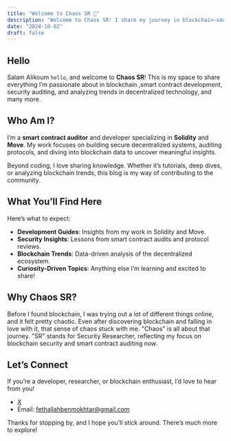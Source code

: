 ```yaml
---
title: "Welcome to Chaos SR 🔬"
description: "Welcome to Chaos SR! I share my journey in blockchain—smart contract development, security auditing, and data trends. Let’s explore decentralized tech together. "
date: "2024-10-02"
draft: false
---
```


## Hello

Salam Alikoum `hello`, and welcome to **Chaos SR**! This is my space to share everything I’m passionate about in blockchain ,smart contract development, security auditing, and analyzing trends in decentralized technology, and many more.

## Who Am I?  
I’m a **smart contract auditor** and developer specializing in **Solidity** and **Move**. My work focuses on building secure decentralized systems, auditing protocols, and diving into blockchain data to uncover meaningful insights.  

Beyond coding, I love sharing knowledge. Whether it’s tutorials, deep dives, or analyzing blockchain trends, this blog is my way of contributing to the community.  

## What You’ll Find Here  
Here’s what to expect:  
- **Development Guides**: Insights from my work in Solidity and Move.  
- **Security Insights**: Lessons from smart contract audits and protocol reviews.  
- **Blockchain Trends**: Data-driven analysis of the decentralized ecosystem.  
- **Curiosity-Driven Topics**: Anything else I’m learning and excited to share!

## Why Chaos SR?  
Before I found blockchain, I was trying out a lot of different things online, and it felt pretty chaotic. Even after discovering blockchain and falling in love with it, that sense of chaos stuck with me. "Chaos" is all about that journey. "SR" stands for Security Researcher, reflecting my focus on blockchain security and smart contract auditing now. 

## Let’s Connect  
If you’re a developer, researcher, or blockchain enthusiast, I’d love to hear from you!  
- [X ](https://x.com/0xlinguin)   
- Email: fethallahbenmokhtar@gmail.com  

Thanks for stopping by, and I hope you’ll stick around. There’s much more to explore! 